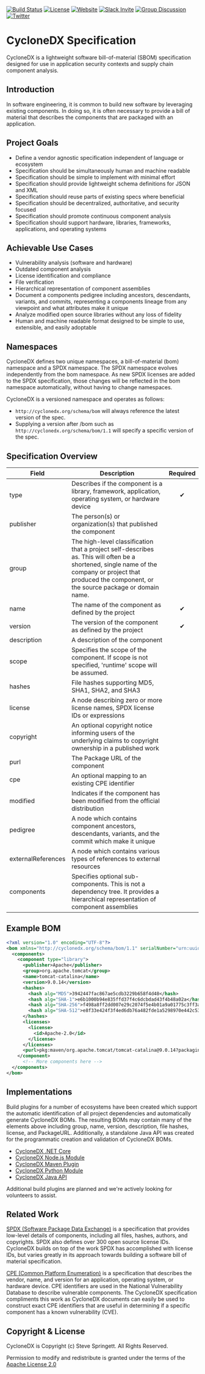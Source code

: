 [![Build Status](https://github.com/CycloneDX/specification/workflows/Maven%20CI/badge.svg)](https://github.com/CycloneDX/specification/actions?workflow=Maven+CI)
[![License][license-image]][license-url]
[![Website](https://img.shields.io/badge/https://-cyclonedx.org-blue.svg)](https://cyclonedx.org/)
[![Slack Invite](https://img.shields.io/badge/Slack-Join-blue?logo=slack&labelColor=393939)](https://cyclonedx.org/slack/invite)
[![Group Discussion](https://img.shields.io/badge/discussion-groups.io-blue.svg)](https://groups.io/g/CycloneDX)
[![Twitter](https://img.shields.io/twitter/url/http/shields.io.svg?style=social&label=Follow)](https://twitter.com/CycloneDX_Spec)

# CycloneDX Specification
CycloneDX is a lightweight software bill-of-material (SBOM) specification designed for use in application security contexts and supply chain component analysis.


## Introduction
In software engineering, it is common to build new software by leveraging existing components. In doing so, it is 
often necessary to provide a bill of material that describes the components that are packaged with an application. 


## Project Goals
- Define a vendor agnostic specification independent of language or ecosystem
- Specification should be simultaneously human and machine readable
- Specification should be simple to implement with minimal effort
- Specification should provide lightweight schema definitions for JSON and XML
- Specification should reuse parts of existing specs where beneficial
- Specification should be decentralized, authoritative, and security focused
- Specification should promote continuous component analysis
- Specification should support hardware, libraries, frameworks, applications, and operating systems


## Achievable Use Cases
- Vulnerability analysis (software and hardware)
- Outdated component analysis
- License identification and compliance
- File verification
- Hierarchical representation of component assemblies
- Document a components pedigree including ancestors, descendants, variants, and commits, representing a components lineage from any viewpoint and what attributes make it unique
- Analyze modified open source libraries without any loss of fidelity
- Human and machine readable format designed to be simple to use, extensible, and easily adoptable


## Namespaces
CycloneDX defines two unique namespaces, a bill-of-material (bom) namespace and a SPDX namespace. The SPDX namespace
evolves independently from the bom namespace. As new SPDX licenses are added to the SPDX specification, those changes 
will be reflected in the bom namespace automatically, without having to change namespaces.

CycloneDX is a versioned namespace and operates as follows:

* `http://cyclonedx.org/schema/bom` will always reference the latest version of the spec.
* Supplying a version after /bom such as `http://cyclonedx.org/schema/bom/1.1` will specify a specific version of the spec.


## Specification Overview
| Field | Description | Required |
| ------|-------------| :------: |
|type| Describes if the component is a library, framework, application, operating system, or hardware device | 	&#x2714; |
|publisher| The person(s) or organization(s) that published the component | |
|group| The high-level classification that a project self-describes as. This will often be a shortened, single name of the company or project that produced the component, or the source package or domain name. | |
|name| The name of the component as defined by the project | &#x2714; |
|version| The version of the component as defined by the project | &#x2714; |
|description| A description of the component | |
|scope| Specifies the scope of the component. If scope is not specified, 'runtime' scope will be assumed. | |
|hashes| File hashes supporting MD5, SHA1, SHA2, and SHA3 | |
|license| A node describing zero or more license names, SPDX license IDs or expressions | |
|copyright| An optional copyright notice informing users of the underlying claims to copyright ownership in a published work| |
|purl| The Package URL of the component | |
|cpe| An optional mapping to an existing CPE identifier | |
|modified| Indicates if the component has been modified from the official distribution | |
|pedigree| A node which contains component ancestors, descendants, variants, and the commit which make it unique | |
|externalReferences| A node which contains various types of references to external resources | |
|components| Specifies optional sub-components. This is not a dependency tree. It provides a hierarchical representation of component assemblies | |

## Example BOM
```xml
<?xml version="1.0" encoding="UTF-8"?>
<bom xmlns="http://cyclonedx.org/schema/bom/1.1" serialNumber="urn:uuid:3e671687-395b-41f5-a30f-a58921a69b79" version="1">
  <components>
    <component type="library">
      <publisher>Apache</publisher>
      <group>org.apache.tomcat</group>
      <name>tomcat-catalina</name>
      <version>9.0.14</version>
      <hashes>
        <hash alg="MD5">3942447fac867ae5cdb3229b658f4d48</hash>
        <hash alg="SHA-1">e6b1000b94e835ffd37f4c6dcbdad43f4b48a02a</hash>
        <hash alg="SHA-256">f498a8ff2dd007e29c2074f5e4b01a9a01775c3ff3aeaf6906ea503bc5791b7b</hash>
        <hash alg="SHA-512">e8f33e424f3f4ed6db76a482fde1a5298970e442c531729119e37991884bdffab4f9426b7ee11fccd074eeda0634d71697d6f88a460dce0ac8d627a29f7d1282</hash>
      </hashes>
      <licenses>
        <license>
          <id>Apache-2.0</id>
        </license>
      </licenses>
      <purl>pkg:maven/org.apache.tomcat/tomcat-catalina@9.0.14?packaging=jar</purl>
    </component>
      <!-- More components here -->
  </components>
</bom>
```

## Implementations
Build plugins for a number of ecosystems have been created which support the automatic identification of all project 
dependencies and automatically generate CycloneDX BOMs. The resulting BOMs may contain many of the elements above 
including group, name, version, description, file hashes, license, and PackageURL. Additionally, a standalone Java API 
was created for the programmatic creation and validation of CycloneDX BOMs.

- [CycloneDX .NET Core](https://github.com/CycloneDX/cyclonedx-dotnet)
- [CycloneDX Node.js Module](https://github.com/CycloneDX/cyclonedx-node-module)
- [CycloneDX Maven Plugin](https://github.com/CycloneDX/cyclonedx-maven-plugin)
- [CycloneDX Python Module](https://github.com/CycloneDX/cyclonedx-python)
- [CycloneDX Java API](https://github.com/CycloneDX/cyclonedx-core-java)


Additional build plugins are planned and we're actively looking for volunteers to assist.

## Related Work
[SPDX (Software Package Data Exchange)][spdx-url] is a specification that provides low-level details of components, including all files, hashes, authors, and copyrights. SPDX also defines over 300 open source license IDs. CycloneDX builds on top of the work SPDX has accomplished with license IDs, but varies greatly in its approach towards building a software bill of material specification.

[CPE (Common Platform Enumeration)][cpe-url] is a specification that describes the vendor, name, and version for an application, operating system, or hardware device. CPE identifiers are used in the National Vulnerability Database to describe vulnerable components. The CycloneDX specification compliments this work as CycloneDX documents can easily be used to construct exact CPE identifiers that are useful in determining if a specific component has a known vulnerability (CVE).

## Copyright & License
CycloneDX is Copyright (c) Steve Springett. All Rights Reserved.

Permission to modify and redistribute is granted under the terms of the [Apache License 2.0][license-url]

[license-image]: https://img.shields.io/badge/license-apache%20v2-brightgreen.svg
[license-url]: https://github.com/CycloneDX/specification/blob/master/LICENSE
[spdx-url]: https://spdx.org
[cpe-url]: https://nvd.nist.gov/products/cpe
[odc-url]: https://dependencytrack.org
